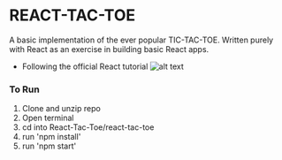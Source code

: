 # REACT-TAC-TOE
A basic implementation of the ever popular TIC-TAC-TOE. Written purely with React as an exercise in building basic React apps.
  - Following the official React tutorial
![alt text](./public/tictac.gif "Logo Title Text 1")

### To Run
1. Clone and unzip repo
2. Open terminal
3. cd into React-Tac-Toe/react-tac-toe
4. run 'npm install'
5. run 'npm start'
